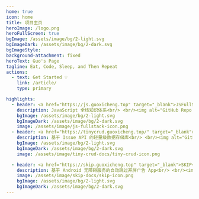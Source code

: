 ```yaml
---
home: true
icon: home
title: 项目主页
heroImage: /logo.png
heroFullScreen: true
bgImage: /assets/image/bg/2-light.svg
bgImageDark: /assets/image/bg/2-dark.svg
bgImageStyle:
background-attachment: fixed
heroText: Guo's Page
tagline: Eat, Code, Sleep, and Then Repeat
actions:
  - text: Get Started 💡
    link: /article/
    type: primary

highlights:
  - header: <a href="https://js.guoxicheng.top" target="_blank">JSFullStack</a>
    description: JavaScript 全栈知识体系<br/> <br/><img alt="GitHub Repo Stars" src="https://img.shields.io/github/stars/GuoXiCheng/JSFullStack" /> <img alt="License" src="https://img.shields.io/github/license/GuoXiCheng/JSFullStack" /> <img alt="GitHub Workflow Status" src="https://img.shields.io/github/actions/workflow/status/GuoXiCheng/JSFullStack/deploy.yml" /> <a href="https://github.com/GuoXiCheng/JSFullStack" target="_blank"><img alt="Github JSFullStack" src="https://img.shields.io/badge/GitHub-JSFullStack-blue.svg" /></a>
    bgImage: /assets/image/bg/2-light.svg
    bgImageDark: /assets/image/bg/2-dark.svg
    image: /assets/image/js-fullstack-icon.png
  - header: <a href="https://tinycrud.guoxicheng.top/" target="_blank">TinyCRUD</a>
    description: 基于 Issue API 的轻量级数据存储库<br/> <br/><img alt="GitHub Repo Stars" src="https://img.shields.io/github/stars/GuoXiCheng/TinyCRUD" /> <img alt="License" src="https://img.shields.io/github/license/GuoXiCheng/TinyCRUD" /> <img alt="NPM Weekly Downloads" src="https://img.shields.io/npm/dt/tiny-crud" /> <img alt="GitHub Workflow Status" src="https://img.shields.io/github/actions/workflow/status/GuoXiCheng/TinyCRUD/ci.yml" /> <img alt="Codecov" src="https://img.shields.io/codecov/c/github/GuoXiCheng/TinyCRUD/main" /> <a href="https://github.com/GuoXiCheng/TinyCRUD" target="_blank"><img alt="Github TinyCRUD" src="https://img.shields.io/badge/GitHub-TinyCRUD-blue.svg" /></a>
    bgImage: /assets/image/bg/2-light.svg
    bgImageDark: /assets/image/bg/2-dark.svg
    image: /assets/image/tiny-crud-docs/tiny-crud-icon.png

  - header: <a href="https://skip.guoxicheng.top" target="_blank">SKIP</a>
    description: 基于 Android 无障碍服务的自动跳过开屏广告 App<br/> <br/><img alt="GitHub Repo Stars" src="https://img.shields.io/github/stars/GuoXiCheng/SKIP" /> <img alt="License" src="https://img.shields.io/github/license/GuoXiCheng/SKIP" /> <img alt="GitHub Releases Downloads" src="https://img.shields.io/github/downloads/GuoXiCheng/SKIP/total" /> <a href="https://github.com/GuoXiCheng/SKIP" target="_blank"><img alt="GitHub SKIP" src="https://img.shields.io/badge/GitHub-SKIP-blue.svg" /></a>
    image: /assets/image/skip-docs/skip-icon.png
    bgImage: /assets/image/bg/2-light.svg
    bgImageDark: /assets/image/bg/2-dark.svg
---
```

